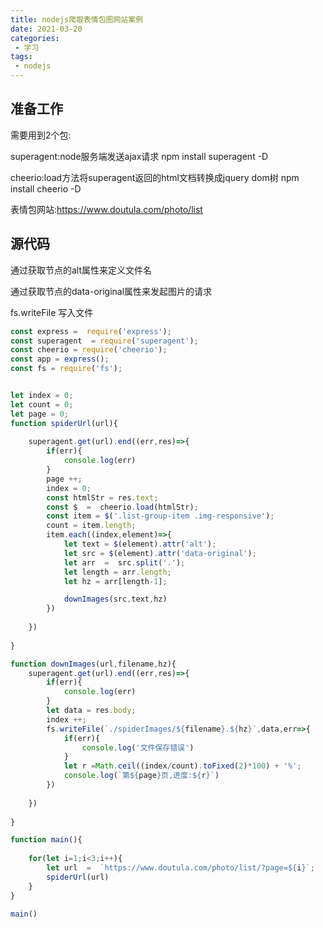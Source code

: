 ```yaml
---
title: nodejs爬取表情包图网站案例
date: 2021-03-20
categories:
 - 学习
tags:
 - nodejs
---
```


## 准备工作
需要用到2个包:

superagent:node服务端发送ajax请求 npm install superagent -D

cheerio:load方法将superagent返回的html文档转换成jquery dom树 npm install cheerio -D

表情包网站:https://www.doutula.com/photo/list

## 源代码

通过获取节点的alt属性来定义文件名

通过获取节点的data-original属性来发起图片的请求

fs.writeFile 写入文件

```js
const express =  require('express');
const superagent  = require('superagent');
const cheerio = require('cheerio');
const app = express();
const fs = require('fs');


let index = 0;
let count = 0;
let page = 0;
function spiderUrl(url){
   
    superagent.get(url).end((err,res)=>{
        if(err){
            console.log(err)
        }
        page ++;
        index = 0;
        const htmlStr = res.text;
        const $  =  cheerio.load(htmlStr);
        const item = $('.list-group-item .img-responsive');
        count = item.length;
        item.each((index,element)=>{
            let text = $(element).attr('alt');
            let src = $(element).attr('data-original');
            let arr  =  src.split('.');
            let length = arr.length;
            let hz = arr[length-1];

            downImages(src,text,hz)
        })
       
    })
 
}

function downImages(url,filename,hz){
    superagent.get(url).end((err,res)=>{
        if(err){
            console.log(err)
        }
        let data = res.body;
        index ++;
        fs.writeFile(`./spiderImages/${filename}.${hz}`,data,err=>{
            if(err){
                console.log('文件保存错误')
            }
            let r =Math.ceil((index/count).toFixed(2)*100) + '%';
            console.log(`第${page}页,进度:${r}`)
        })
       
    })
  
}

function main(){ 
    
    for(let i=1;i<3;i++){
        let url  =  `https://www.doutula.com/photo/list/?page=${i}`;
        spiderUrl(url)
    }
}

main()
```